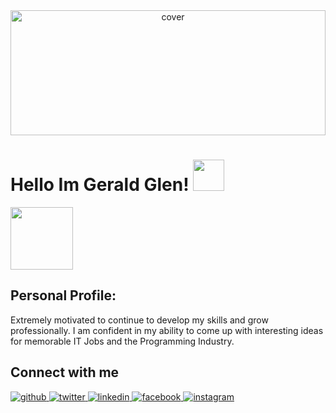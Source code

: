 <div align="center">
<img width="100%" height = "200px" src="https://scontent.fdvo5-1.fna.fbcdn.net/v/t1.6435-9/123800077_3893635983990513_203420345560703315_n.jpg?_nc_cat=111&ccb=1-5&_nc_sid=19026a&_nc_ohc=9TD9lkhvZekAX_zwGYx&_nc_ht=scontent.fdvo5-1.fna&oh=00_AT_6NRwRYLGVV2hShGAZyaDozXi6v66ndJp1ksLoakJqWg&oe=6284E7E2" alt="cover" />
</div>

<h1> Hello Im Gerald Glen!  <img src = "https://raw.githubusercontent.com/MartinHeinz/MartinHeinz/master/wave.gif" width = 50px> </h1>


<p align='left'>

<img  src = "https://media0.giphy.com/media/KDDpcKigbfFpnejZs6/giphy.gif?cid=ecf05e47oy6f4zjs8g1qoiystc56cu7r9tb8a1fe76e05oty&rid=giphy.gif" width = 100px>
</p>
<h2> Personal Profile:</h2>
<div size='20px'>Extremely motivated to continue to develop my skills and grow professionally. I am confident in my ability to come up with interesting ideas for memorable IT Jobs and the Programming Industry. 
</div>

## Connect with me  
<div align="left">
<a href="https://github.com/https://github.com/gjayz099" target="_blank">
<img src=https://img.shields.io/badge/github-%2324292e.svg?&style=for-the-badge&logo=github&logoColor=white alt=github style="margin-bottom: 5px;" />
</a>
<a href="https://twitter.com/https://twitter.com/dgeraldglen" target="_blank">
<img src=https://img.shields.io/badge/twitter-%2300acee.svg?&style=for-the-badge&logo=twitter&logoColor=white alt=twitter style="margin-bottom: 5px;" />
</a>
<a href="https://linkedin.com/in/https://www.linkedin.com/in/geraldglen-dangcalan-760072190/" target="_blank">
<img src=https://img.shields.io/badge/linkedin-%231E77B5.svg?&style=for-the-badge&logo=linkedin&logoColor=white alt=linkedin style="margin-bottom: 5px;" />
</a>
<a href="https://www.facebook.com/https://www.facebook.com/geraldglen.dangcalan/" target="_blank">
<img src=https://img.shields.io/badge/facebook-%232E87FB.svg?&style=for-the-badge&logo=facebook&logoColor=white alt=facebook style="margin-bottom: 5px;" />
</a>
<a href="https://instagram.com/https://www.instagram.com/dgeraldglen/" target="_blank">
<img src=https://img.shields.io/badge/instagram-%23000000.svg?&style=for-the-badge&logo=instagram&logoColor=white alt=instagram style="margin-bottom: 5px;" />
</a>  
</div>
<!--
**gjayz099/gjayz099** is a ✨ _special_ ✨ repository because its `README.md` (this file) appears on your GitHub profile.

Here are some ideas to get you started:

- 🔭 I’m currently working on ...
- 🌱 I’m currently learning ...
- 👯 I’m looking to collaborate on ...
- 🤔 I’m looking for help with ...
- 💬 Ask me about ...
- 📫 How to reach me: ...
- 😄 Pronouns: ...
- ⚡ Fun fact: ...
-->
